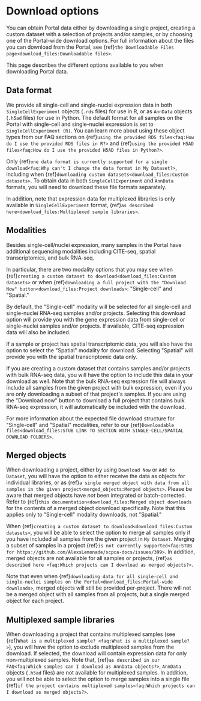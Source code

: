 # Download options

You can obtain Portal data either by downloading a single project, creating a custom dataset with a selection of projects and/or samples, or by choosing one of the Portal-wide download options.
For full information about the files you can download from the Portal, see {ref}`the Downloadable Files page<download_files:Downloadable files>`.

This page describes the different options available to you when downloading Portal data.

## Data format

We provide all single-cell and single-nuclei expression data in both `SingleCellExperiment` objects (`.rds` files) for use in R, or as `AnnData` objects (`.h5ad` files) for use in Python.
The default format for all samples on the Portal with single-cell and single-nuclei expression is set to `SingleCellExperiment (R)`.
You can learn more about using these object types from our FAQ sections on {ref}`using the provided RDS files<faq:How do I use the provided RDS files in R?>` and {ref}`using the provided H5AD files<faq:How do I use the provided H5AD files in Python?>`.

Only {ref}`one data format is currently supported for a single download<faq:Why can't I change the data format in My Dataset?>`, including when {ref}`downloading custom datasets<download_files:Custom datasets>`.
To obtain data in both `SingleCellExperiment` and `AnnData` formats, you will need to download these file formats separately.

In addition, note that expression data for multiplexed libraries is only available in `SingleCellExperiment` format, {ref}`as described here<download_files:Multiplexed sample libraries>`.

## Modalities

Besides single-cell/nuclei expression, many samples in the Portal have additional sequencing modalities including CITE-seq, spatial transcriptomics, and bulk RNA-seq.

In particular, there are two modality options that you may see when {ref}`creating a custom dataset to download<download_files:Custom datasets>` or when {ref}`downloading a full project with the "Download Now" button<download_files:Project downloads>`: "Single-cell" and "Spatial."

By default, the "Single-cell" modality will be selected for all single-cell and single-nuclei RNA-seq samples and/or projects.
Selecting this download option will provide you with the gene expression data from single-cell or single-nuclei samples and/or projects.
If available, CITE-seq expression data will also be included.

If a sample or project has spatial transcriptomic data, you will also have the option to select the "Spatial" modality for download.
Selecting "Spatial" will provide you with the spatial transcriptomic data only.

If you are creating a custom dataset that contains samples and/or projects with bulk RNA-seq data, you will have the option to include this data in your download as well.
Note that the bulk RNA-seq expression file will always include all samples from the given project with bulk expression, even if you are only downloading a subset of that project's samples.
If you are using the "Download now" button to download a full project that contains bulk RNA-seq expression, it will automatically be included with the download.
<!-- TODO: Confirm if there are any Spatial considerations here we need to add:
https://github.com/AlexsLemonade/scpca-docs/pull/413#issuecomment-2867497722 -->

For more information about the expected file download structure for "Single-cell" and "Spatial" modalities, refer to our {ref}`Downloadable files<download_files:STUB LINK TO SECTION WITH SINGLE-CELL/SPATIAL DOWNLOAD FOLDERS>`.

## Merged objects

When downloading a project, either by using `Download Now` or `Add to Dataset`, you will have the option to either receive the data as objects for individual libraries, or as {ref}`a single merged object with data from all samples in the given project<merged_objects:Merged objects>`.
Please be aware that merged objects have _not_ been integrated or batch-corrected.
Refer to {ref}`this documentation<download_files:Merged object downloads` for the contents of a merged object download specifically.
Note that this applies only to "Single-cell" modality downloads, not "Spatial."

When {ref}`creating a custom dataset to download<download_files:Custom datasets>`, you will be able to select the option to merge all samples only if you have included all samples from the given project in `My Dataset`.
Merging a subset of samples in a project {ref}`is not currently supported<faq:STUB for https://github.com/AlexsLemonade/scpca-docs/issues/399>`.
In addition, merged objects are not available for all samples or projects, {ref}`as described here <faq:Which projects can I download as merged objects?>`.

Note that even when {ref}`downloading data for all single-cell and single-nuclei samples on the Portal<download_files:Portal-wide downloads>`, merged objects will still be provided per-project.
There will not be a merged object with all samples from all projects, but a single merged object for each project.

## Multiplexed sample libraries

When downloading a project that contains multiplexed samples (see {ref}`What is a multiplexed sample? <faq:What is a multiplexed sample?>`), you will have the option to exclude multiplexed samples from the download.
If selected, the download will contain expression data for only non-multiplexed samples.
Note that, {ref}`as described in our FAQ<faq:Which samples can I download as AnnData objects?>`, `AnnData` objects (`.h5ad` files) are not available for multiplexed samples.
In addition, you will not be able to select the option to merge samples into a single file {ref}`if the project contains multiplexed samples<faq:Which projects can I download as merged objects?>`.
